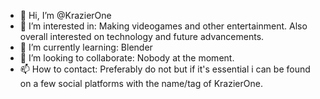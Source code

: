 - 👋 Hi, I’m @KrazierOne 
- 👀 I’m interested in: Making videogames and other entertainment. Also overall interested on technology and future advancements.
- 🌱 I’m currently learning: Blender
- 💞️ I’m looking to collaborate: Nobody at the moment.
- 📫 How to contact: Preferably do not but if it's essential i can be found on a few social platforms with the name/tag of KrazierOne.

<!---
KrazierOne/KrazierOne is a ✨ special ✨ repository because its `README.md` (this file) appears on your GitHub profile.
You can click the Preview link to take a look at your changes.
--->
